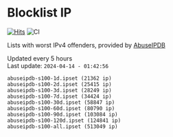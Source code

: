 # Blocklist IP

[![Hits](https://hits.seeyoufarm.com/api/count/incr/badge.svg?url=https%3A%2F%2Fgithub.com%2Fborestad%2Fblocklist-ip%2F&count_bg=%2379C83D&title_bg=%23555555&icon=&icon_color=%23E7E7E7&title=hits&edge_flat=false)](https://hits.seeyoufarm.com)  ![CI](https://img.shields.io/github/workflow/status/borestad/blocklist-ip/CI?style=flat-square)

Lists with worst IPv4 offenders, provided by [AbuseIPDB](https://www.abuseipdb.com/)

<!-- FOOTER-PLACEHOLDER -->
Updated every 5 hours<br>
Last update: `2024-04-14 - 01:42:56`
```
abuseipdb-s100-1d.ipset (21362 ip)
abuseipdb-s100-2d.ipset (25415 ip)
abuseipdb-s100-3d.ipset (28249 ip)
abuseipdb-s100-7d.ipset (34424 ip)
abuseipdb-s100-30d.ipset (58847 ip)
abuseipdb-s100-60d.ipset (80790 ip)
abuseipdb-s100-90d.ipset (103084 ip)
abuseipdb-s100-120d.ipset (124841 ip)
abuseipdb-s100-all.ipset (513049 ip)
```
